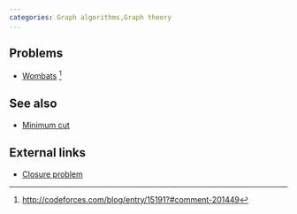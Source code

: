 ```yaml
---
categories: Graph algorithms,Graph theory
...
```


## Problems
* [Wombats](https://www.hackerrank.com/contests/quora-haqathon/challenges/wombats) [^1]

## See also
* [Minimum cut]()


## External links
* [Closure problem](https://en.wikipedia.org/wiki/Closure_problem)

[^1]: <http://codeforces.com/blog/entry/15191?#comment-201449>
